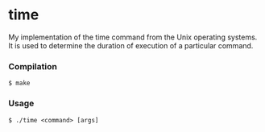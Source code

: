# time

My implementation of the time command from the Unix operating systems. It is used to determine the duration of execution of a particular command.

### Compilation
    $ make

### Usage
    $ ./time <command> [args]
